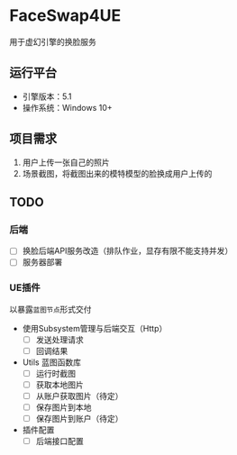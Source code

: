 # FaceSwap4UE
用于虚幻引擎的换脸服务

## 运行平台
 - 引擎版本：5.1
 - 操作系统：Windows 10+

## 项目需求
1. 用户上传一张自己的照片
2. 场景截图，将截图出来的模特模型的脸换成用户上传的

## TODO

### 后端
  - [ ] 换脸后端API服务改造（排队作业，显存有限不能支持并发）
  - [ ] 服务器部署

### UE插件
以暴露`蓝图节点`形式交付
- 使用Subsystem管理与后端交互（Http）
  - [ ] 发送处理请求
  - [ ] 回调结果

- Utils 蓝图函数库
  - [ ] 运行时截图
  - [ ] 获取本地图片
  - [ ] 从账户获取图片（待定）
  - [ ] 保存图片到本地
  - [ ] 保存图片到账户（待定）

- 插件配置
  - [ ] 后端接口配置
